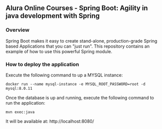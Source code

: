 ## Alura Online Courses - Spring Boot: Agility in java development with Spring

### Overview
Spring Boot makes it easy to create stand-alone, production-grade Spring based Applications that you can "just run".
This repository contains an example of how to use this powerful Spring module.

### How to deploy the application
Execute the following command to up a MYSQL instance:

```docker run --name mysql-instance -e MYSQL_ROOT_PASSWORD=root -d mysql:8.0.11```

Once the database is up and running, execute the following command to run the application:

```mvn exec:java```

It will be available at: http://localhost:8080/
